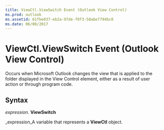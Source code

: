 ```yaml
---
title: ViewCtl.ViewSwitch Event (Outlook View Control)
ms.prod: outlook
ms.assetid: 61fbe037-eb2a-97de-f0f3-58abe7794bc0
ms.date: 06/08/2017
---
```



# ViewCtl.ViewSwitch Event (Outlook View Control)

Occurs when Microsoft Outlook changes the view that is applied to the folder displayed in the View Control element, either as a result of user action or through program code.


## Syntax

 _expression_. **ViewSwitch**

 _expression_A variable that represents a  **ViewCtl** object.


